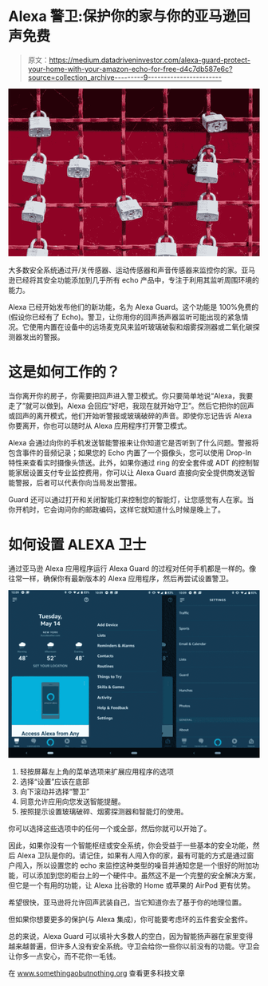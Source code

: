 # Alexa 警卫:保护你的家与你的亚马逊回声免费

> 原文：<https://medium.datadriveninvestor.com/alexa-guard-protect-your-home-with-your-amazon-echo-for-free-d4c7db587e6c?source=collection_archive---------9----------------------->

![](img/ed88bb2113d10ba69dd9ed2dde4dfebe.png)

大多数安全系统通过开/关传感器、运动传感器和声音传感器来监控你的家。亚马逊已经将其安全功能添加到几乎所有 echo 产品中，专注于利用其监听周围环境的能力。

Alexa 已经开始发布他们的新功能，名为 Alexa Guard。这个功能是 100%免费的(假设你已经有了 Echo)。警卫，让你用你的回声扬声器监听可能出现的紧急情况。它使用内置在设备中的远场麦克风来监听玻璃破裂和烟雾探测器或二氧化碳探测器发出的警报。

# 这是如何工作的？

当你离开你的房子，你需要把回声进入警卫模式。你只要简单地说“Alexa，我要走了”就可以做到。Alexa 会回应“好吧，我现在就开始守卫”。然后它把你的回声或回声的离开模式，他们开始听警报或玻璃破碎的声音。即使你忘记告诉 Alexa 你要离开，你也可以随时从 Alexa 应用程序打开警卫模式。

Alexa 会通过向你的手机发送智能警报来让你知道它是否听到了什么问题。警报将包含事件的音频记录；如果您的 Echo 内置了一个摄像头，您可以使用 Drop-In 特性来查看实时摄像头馈送。此外，如果你通过 ring 的安全套件或 ADT 的控制智能家居设置支付专业监控费用，你可以让 Alexa Guard 直接向安全提供商发送智能警报，后者可以代表你向当局发出警报。

Guard 还可以通过打开和关闭智能灯来控制您的智能灯，让您感觉有人在家。当你开机时，它会询问你的邮政编码，这样它就知道什么时候是晚上了。

# 如何设置 ALEXA 卫士

通过亚马逊 Alexa 应用程序运行 Alexa Guard 的过程对任何手机都是一样的。像往常一样，确保你有最新版本的 Alexa 应用程序，然后再尝试设置警卫。

![](img/10a9475180be19cbd49973439d17a9eb.png)

1.  轻按屏幕左上角的菜单选项来扩展应用程序的选项
2.  选择“设置”应该在底部
3.  向下滚动并选择“警卫”
4.  同意允许应用向您发送智能提醒。
5.  按照提示设置玻璃破碎、烟雾探测器和智能灯的使用。

你可以选择这些选项中的任何一个或全部，然后你就可以开始了。

因此，如果你没有一个智能枢纽或安全系统，你会受益于一些基本的安全功能，然后 Alexa 卫队是你的。请记住，如果有人闯入你的家，最有可能的方式是通过窗户闯入，所以设置您的 echo 来监控这种类型的噪音并通知您是一个很好的附加功能，可以添加到您的柜台上的一个硬件中。虽然这不是一个完整的安全解决方案，但它是一个有用的功能，让 Alexa 比谷歌的 Home 或苹果的 AirPod 更有优势。

希望很快，亚马逊将允许回声武装自己，当它知道你去了基于你的地理位置。

但如果你想要更多的保护(与 Alexa 集成)，你可能要考虑环的五件套安全套件。

总的来说，Alexa Guard 可以填补大多数人的空白，因为智能扬声器在家里变得越来越普遍，但许多人没有安全系统。守卫会给你一些你以前没有的功能。守卫会让你多一点安心，而不花你一毛钱。

在 www.somethingaobutnothing.org 查看更多科技文章
